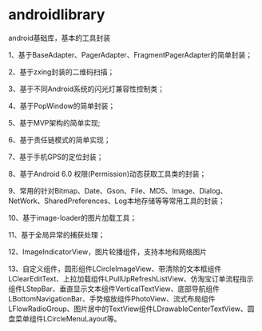 # androidlibrary
android基础库，基本的工具封装

1、基于BaseAdapter、PagerAdapter、FragmentPagerAdapter的简单封装；

2、基于zxing封装的二维码扫描；

3、基于不同Android系统的闪光灯兼容性控制类；

4、基于PopWindow的简单封装；

5、基于MVP架构的简单实现;

6、基于责任链模式的简单实现；

7、基于手机GPS的定位封装；

8、基于Android 6.0 权限(Permission)动态获取工具类的封装；

9、常用的针对Bitmap、Date、Gson、File、MD5、Image、Dialog、NetWork、SharedPreferences、Log本地存储等等常用工具的封装；

10、基于image-loader的图片加载工具；

11、基于全局异常的捕获处理；

12、ImageIndicatorView，图片轮播组件，支持本地和网络图片

13、自定义组件，圆形组件LCircleImageView、带清除的文本框组件LClearEditText、上拉加载组件LPullUpRefreshListView、仿淘宝订单流程指示组件LStepBar、垂直显示文本组件VerticalTextView、底部导航组件LBottomNavigationBar、手势缩放组件PhotoView、流式布局组件LFlowRadioGroup、图片居中的TextView组件LDrawableCenterTextView、圆盘菜单组件LCircleMenuLayout等。
